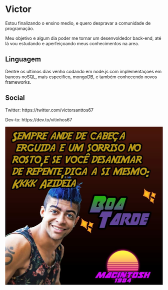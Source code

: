 # Victor 

Estou finalizando o ensino medio, e quero despravar a comunidade de programação.

Meu objetivo e algum dia poder me tornar um desenvoldedor back-end, até lá vou estudando e aperfeiçoando meus conhecimentos na area.

## Linguagem

Dentre os ultimos dias venho codando em node.js com implementaçoes em bancos noSQL, mais especifico, mongoDB, e também conhecendo novos frameworks.

## Social
 <p>Twitter: https://twitter.com/victorsanttos67</p>
 <p>Dev-to: https://dev.to/vitinhos67</p>


![image-daytime-file-8](./uploads/daytime/8.jpg)